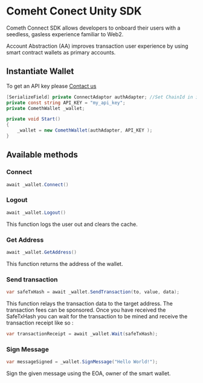 # Comeht Conect Unity SDK

Cometh Connect SDK allows developers to onboard their users with a seedless, gasless experience familiar to Web2.

Account Abstraction (AA) improves transaction user experience by using smart contract wallets as primary accounts.

## Instantiate Wallet

To get an API key please [Contact us](https://cometh.io/)

```C#
[SerializeField] private ConnectAdaptor authAdapter; //Set ChainId in inspector
private const string API_KEY = "my_api_key";
private ComethWallet _wallet;

private void Start()
{
    _wallet = new ComethWallet(authAdapter, API_KEY );
}
```

## Available methods

### Connect

```C#
await _wallet.Connect()
```

### Logout

```C#
await _wallet.Logout()
```

This function logs the user out and clears the cache.

### Get Address

```C#
await _wallet.GetAddress()
```

This function returns the address of the wallet.

### Send transaction

```C#
var safeTxHash = await _wallet.SendTransaction(to, value, data);
```

This function relays the transaction data to the target address. The transaction fees can be sponsored.
Once you have received the SafeTxHash you can wait for the transaction to be mined and receive the transaction receipt like so :

```C#
var transactionReceipt = await _wallet.Wait(safeTxHash);
```

### Sign Message

```C#
var messageSigned = _wallet.SignMessage("Hello World!");
```

Sign the given message using the EOA, owner of the smart wallet.
